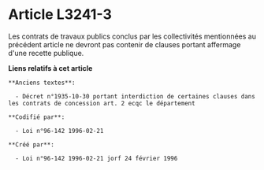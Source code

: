 # Article L3241-3

Les contrats de travaux publics conclus par les collectivités mentionnées au précédent article ne devront pas contenir de
clauses portant affermage d'une recette publique.

**Liens relatifs à cet article**

	**Anciens textes**:

	  - Décret n°1935-10-30 portant interdiction de certaines clauses dans les contrats de concession art. 2 ecqc le département

	**Codifié par**:

	  - Loi n°96-142 1996-02-21

	**Créé par**:

	  - Loi n°96-142 1996-02-21 jorf 24 février 1996
